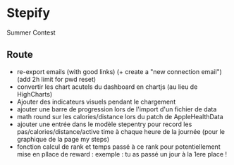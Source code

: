 # Stepify
Summer Contest
## Route
- re-export emails (with good links) (+ create a "new connection email")(add 2h limit for pwd reset)
- convertir les chart acutels du dashboard en chartjs (au lieu de HighCharts)
- Ajouter des indicateurs visuels pendant le chargement
- ajouter une barre de progression lors de l'import d'un fichier de data
- math round sur les calories/distance lors du patch de AppleHealthData
- ajouter une entrée dans le modèle stepentry pour record les pas/calories/distance/active time à chaque heure de la journée (pour le graphique de la page my steps)
- fonction calcul de rank et temps passé à ce rank pour potentiellement mise en pllace de reward : exemple : tu as passé un jour à la 1ere place !